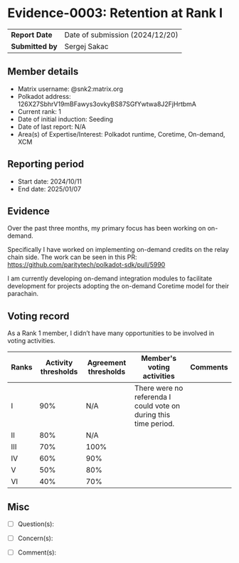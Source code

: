 # Evidence-0003: Retention at Rank I

|                 |                                                                                             |
| --------------- | ------------------------------------------------------------------------------------------- |
| **Report Date** | Date of submission (2024/12/20)                                               |
| **Submitted by**| Sergej Sakac                                                                  |


## Member details

- Matrix username: @snk2:matrix.org
- Polkadot address: 126X27SbhrV19mBFawys3ovkyBS87SGfYwtwa8J2FjHrtbmA
- Current rank: 1
- Date of initial induction: Seeding
- Date of last report: N/A
- Area(s) of Expertise/Interest: Polkadot runtime, Coretime, On-demand, XCM

## Reporting period

- Start date:  2024/10/11
- End date: 2025/01/07

## Evidence

Over the past three months, my primary focus has been working on on-demand.

Specifically I have worked on implementing on-demand credits on the relay chain side. The work can be seen in this PR: https://github.com/paritytech/polkadot-sdk/pull/5990

I am currently developing on-demand integration modules to facilitate development for projects adopting the on-demand Coretime model for their parachain.

## Voting record

As a Rank 1 member, I didn’t have many opportunities to be involved in voting activities.

|  Ranks | Activity thresholds | Agreement thresholds | Member's voting activities | Comments |
|---|---|---|---|---|
|I  |90%   |N/A   | There were no referenda I could vote on during this time period. |
|II |80%   |N/A   |   |  |
|III|70%   |100%  |   |  |
|IV |60%   |90%   |   |  |
|V  |50%   |80%   |   |  |
|VI |40%   |70%   |   |  |

## Misc

- [ ] Question(s): 

- [ ] Concern(s): 

- [ ] Comment(s): 
